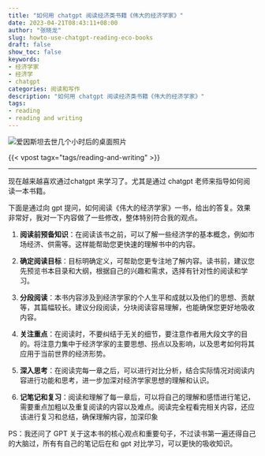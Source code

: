 ```yaml
---
title: "如何用 chatgpt 阅读经济类书籍《伟大的经济学家》"
date: 2023-04-21T08:43:11+08:00
author: "张晓龙"
slug: howto-use-chatgpt-reading-eco-books
draft: false
show_toc: false
keywords: 
- 经济学家
- 经济学
- chatgpt
categories: 阅读和写作
description: "如何用 chatgpt 阅读经济类书籍《伟大的经济学家》"
tags: 
- reading
- reading and writing
---
```


![爱因斯坦去世几个小时后的桌面照片](https://media.techwhims.com/techwhims/2023/%E7%88%B1%E5%9B%A0%E6%96%AF%E5%9D%A6%E5%8E%BB%E4%B8%96%E5%90%8E%E5%87%A0%E4%B8%AA%E5%B0%8F%E6%97%B6%E7%9A%84%E6%A1%8C%E9%9D%A2%E7%85%A7%E7%89%87.jpeg)

{{< vpost tagx="tags/reading-and-writing" >}}

---

现在越来越喜欢通过chatgpt 来学习了。尤其是通过 chatgpt 老师来指导如何阅读一本书籍。

下面是通过向 gpt 提问，如何阅读《伟大的经济学家》一书，给出的答复。效果非常好，我对一下内容做了一些修改，整体特别符合我的观点。

1. **阅读前预备知识**：在阅读该书之前，可以了解一些经济学的基本概念，例如市场经济、供需等。这样能帮助您更快速的理解书中的内容。

2. **确定阅读目标**：目标明确定义，可帮助您更专注地了解内容。读书前，建议您先预览书本目录和大纲，根据自己的兴趣和需求，选择有针对性的阅读和学习。

3. **分段阅读**：本书内容涉及到经济学家的个人生平和成就以及他们的思想、贡献等，其篇幅较长。建议分段阅读，分块阅读容易理解，也能确保您更好地吸收内容。

4. **关注重点**：在阅读时，不要纠结于无关的细节，要注意作者用大段文字的目的。将注意力集中于经济学家的主要思想、拐点以及影响，以及思考如何将其应用于当前世界的经济形势。

5. **深入思考**：在阅读完每一章之后，可以进行对比分析，结合实际情况对阅读内容进行功能和思考，进一步加深对经济学家思想的理解和认识。

6. **记笔记和复习**：阅读和理解了每一章后，可以将自己的理解和感悟进行笔记，需要重点加粗以及重复阅读的内容以及难点。阅读完全程看完相关内容，还应该进行复习和总结，确保理解内容，加深印象

PS：我还问了 GPT 关于这本书的核心观点和重要句子，不过读书第一遍还得自己的大脑过，所有有自己的笔记后在和 gpt 对比学习，可以更快的吸收知识。
